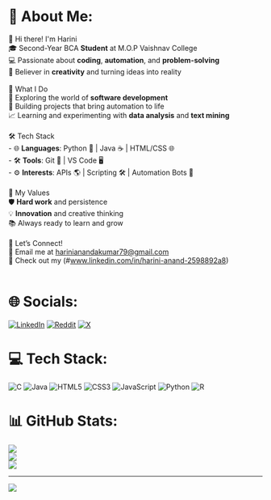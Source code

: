 # 💫 About Me:
🌟 Hi there! I'm Harini <br>🎓 Second-Year BCA **Student** at M.O.P Vaishnav College  <br>💻 Passionate about **coding**, **automation**, and **problem-solving**  <br>🎨 Believer in **creativity** and turning ideas into reality  <br><br> 🚀 What I Do  <br>📂 Exploring the world of **software development**  <br>🤖 Building projects that bring automation to life  <br>📈 Learning and experimenting with **data analysis** and **text mining**  <br><br> 🛠️ Tech Stack  <br>- 🌐 **Languages**: Python 🐍 | Java ☕ | HTML/CSS 🌐  <br>- 🛠️ **Tools**: Git 🌱 | VS Code 🖥️   <br>- ⚙️ **Interests**: APIs 🌎 | Scripting 🛠️ | Automation Bots 🤖  <br><br> 🎯 My Values  <br>🛡️ **Hard work** and persistence  <br>💡 **Innovation** and creative thinking  <br>📚 Always ready to learn and grow  <br><br> 🌟 Let’s Connect!  <br>📧 Email me at harinianandakumar79@gmail.com<br>💼 Check out my (#www.linkedin.com/in/harini-anand-2598892a8)  <br><br>


# 🌐 Socials:
[![LinkedIn](https://img.shields.io/badge/LinkedIn-%230077B5.svg?logo=linkedin&logoColor=white)](https://linkedin.com/in/www.linkedin.com/in/harini-anand-2598892a8) [![Reddit](https://img.shields.io/badge/Reddit-%23FF4500.svg?logo=Reddit&logoColor=white)](https://reddit.com/user/Even_Ganache6148) [![X](https://img.shields.io/badge/X-black.svg?logo=X&logoColor=white)](https://x.com/@haru_harublue) 

# 💻 Tech Stack:
![C](https://img.shields.io/badge/c-%2300599C.svg?style=for-the-badge&logo=c&logoColor=white) ![Java](https://img.shields.io/badge/java-%23ED8B00.svg?style=for-the-badge&logo=openjdk&logoColor=white) ![HTML5](https://img.shields.io/badge/html5-%23E34F26.svg?style=for-the-badge&logo=html5&logoColor=white) ![CSS3](https://img.shields.io/badge/css3-%231572B6.svg?style=for-the-badge&logo=css3&logoColor=white) ![JavaScript](https://img.shields.io/badge/javascript-%23323330.svg?style=for-the-badge&logo=javascript&logoColor=%23F7DF1E) ![Python](https://img.shields.io/badge/python-3670A0?style=for-the-badge&logo=python&logoColor=ffdd54) ![R](https://img.shields.io/badge/r-%23276DC3.svg?style=for-the-badge&logo=r&logoColor=white)
# 📊 GitHub Stats:
![](https://github-readme-stats.vercel.app/api?username=harinianandakumar&theme=dark&hide_border=false&include_all_commits=false&count_private=false)<br/>
![](https://github-readme-streak-stats.herokuapp.com/?user=harinianandakumar&theme=dark&hide_border=false)<br/>
![](https://github-readme-stats.vercel.app/api/top-langs/?username=harinianandakumar&theme=dark&hide_border=false&include_all_commits=false&count_private=false&layout=compact)

---
[![](https://visitcount.itsvg.in/api?id=harinianandakumar&icon=0&color=0)](https://visitcount.itsvg.in)

<!-- Proudly created with GPRM ( https://gprm.itsvg.in ) -->

